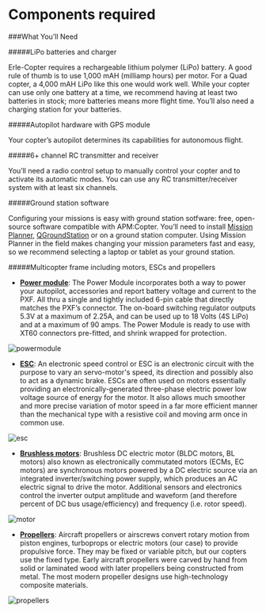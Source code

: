 # Components required

###What You’ll Need

#####LiPo batteries and charger

Erle-Copter requires a rechargeable lithium polymer (LiPo) battery. A good rule of thumb is to use 1,000 mAH (milliamp hours) per motor. For a Quad copter, a 4,000 mAH LiPo like this one would work well. While your copter can use only one battery at a time, we recommend having at least two batteries in stock; more batteries means more flight time. You’ll also need a charging station for your batteries.

#####Autopilot hardware with GPS module

Your copter’s autopilot determines its capabilities for autonomous flight.

#####6+ channel RC transmitter and receiver

You’ll need a radio control setup to manually control your copter and to activate its automatic modes. You can use any RC transmitter/receiver system with at least six channels.

#####Ground station software

Configuring your missions is easy with ground station sotfware: free, open-source software compatible with APM:Copter. You’ll need to install [Mission Planner](http://planner.ardupilot.com/), [QGroundStation](http://www.qgroundcontrol.org/) or on a ground station computer. Using Mission Planner in the field makes changing your mission parameters fast and easy, so we recommend selecting a laptop or tablet as your ground station.

#####Multicopter frame including motors, ESCs and propellers

- [**Power module**](https://erlerobotics.com/blog/product/power_mod/): The Power Module incorporates both a way to power your autopilot, accessories and report battery voltage and current to the PXF. All thru a single and tightly included 6-pin cable that directly matches the PXF’s connector. The on-board switching regulator outputs 5.3V at a maximum of 2.25A, and can be used up to 18 Volts (4S LiPo) and at a maximum of 90 amps. The Power Module is ready to use with XT60 connectors pre-fitted, and shrink wrapped for protection.

![powermodule](../img/material/power_module.png)

- [**ESC**](https://erlerobotics.com/blog/product/electronic_speed_controller/): An electronic speed control or ESC is an electronic circuit with the purpose to vary an servo-motor's speed, its direction and possibly also to act as a dynamic brake. ESCs are often used on motors essentially providing an electronically-generated three-phase electric power low voltage source of energy for the motor. It also allows much smoother and more precise variation of motor speed in a far more efficient manner than the mechanical type with a resistive coil and moving arm once in common use.

![esc](../img/material/ESC.png)

- [**Brushless motors**](https://erlerobotics.com/blog/product/motors/): Brushless DC electric motor (BLDC motors, BL motors) also known as electronically commutated motors (ECMs, EC motors) are synchronous motors  powered by a DC electric source via an integrated inverter/switching power supply, which produces an AC electric signal to drive the motor. Additional sensors and electronics control the inverter output amplitude and waveform (and therefore percent of DC bus usage/efficiency) and frequency (i.e. rotor speed).

![motor](../img/material/motor.png)

- [**Propellers**](https://erlerobotics.com/blog/product/propellers-10x4-5-ccw/): Aircraft propellers or airscrews convert rotary motion from piston engines, turboprops or electric motors (our case) to provide propulsive force. They may be fixed or variable pitch, but our copters use the fixed type. Early aircraft propellers were carved by hand from solid or laminated wood with later propellers being constructed from metal. The most modern propeller designs use high-technology composite materials.

![propellers](../img/material/propellers.png)
